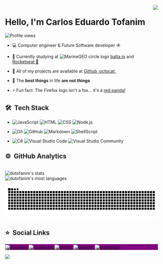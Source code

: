 
<img align="right" height="350em" src="https://raw.githubusercontent.com/gist/dutofanim/dcec7a72c890c07fb681759197bd8398/raw/5e06ebfe9d84082c6d50a279db9be2046857fbad/nlwcard.svg"/>
<h1 align="left">Hello, I'm Carlos Eduardo Tofanim</h1>
<p align="left"> <img src="https://komarev.com/ghpvc/?username=dutofanim&color=blue" alt="Profile views" /> </p>

- :computer: Computer engineer & Future Software developer :sunny:

- :school_satchel: Currently studying at <img src="https://baltaio.blob.core.windows.net/static/images/icons/favicon.ico?v1" alt="MarineGEO circle logo" style="height: 15px; width:15px;"/> [balta.io](https://balta.io/)  and [Rocketseat :rocket:](https://www.rocketseat.com.br/)

- :file_folder: All of my projects are available at [Github :octocat:](https://github.com/dutofanim)

- :speech_balloon: The __best things__ in life __are not things__

- :zap: Fun fact: The Firefox logo isn't a fox… it's a <a href="https://www.freelogodesign.org/blog/2019/06/14/the-story-behind-the-mozilla-firefox-logo" target="_blank">red panda!</a>


## 🛠 &nbsp;Tech Stack

- ![JavaScript](https://img.shields.io/badge/-JavaScript-05122A?style=flat&logo=javascript) ![HTML](https://img.shields.io/badge/-HTML-05122A?style=flat&logo=HTML5) ![CSS](https://img.shields.io/badge/-CSS-05122A?style=flat&logo=CSS3&logoColor=1572B6) ![Node.js](https://img.shields.io/badge/-Node.js-05122A?style=flat&logo=node.js)
  
- ![Git](https://img.shields.io/badge/-Git-05122A?style=flat&logo=git) ![GitHub](https://img.shields.io/badge/-GitHub-05122A?style=flat&logo=github) ![Markdown](https://img.shields.io/badge/-Markdown-05122A?style=flat&logo=markdown) ![ShellScript](https://img.shields.io/badge/-Shellscript-05122A?style=flat&logo=shell)

- ![C#](https://img.shields.io/badge/-CSharp-05122A?style=flat&logo=Csharp) ![Visual Studio Code](https://img.shields.io/badge/-Visual%20Studio%20Code-05122A?style=flat&logo=visual-studio-code&logoColor=007ACC) ![Visual Studio Community](https://img.shields.io/badge/-Visual%20Studio-05122A?style=flat&logo=visual-studio&logoColor=cc96f9)&nbsp;

## ⚙️ &nbsp;GitHub Analytics
<br>
<img width="530em" src="https://github-readme-stats.vercel.app/api?username=dutofanim&show_icons=true&theme=blueberry" alt="dutofanim's stats"/>
<br>
<img width="530em" src="https://github-readme-stats.vercel.app/api/top-langs/?username=dutofanim&layout=compact&theme=blueberry" alt="dutofanim's most languages"/>
<br>

![Snake animation](https://github.com/dutofanim/dutofanim/blob/output/github-contribution-grid-snake.svg)

## :star: &nbsp;Social Links

<p align="left" style="background:purple">
<a href="https://codepen.io/dutofanim" target="_blank">
  <img align="center" src="https://img.shields.io/badge/-dutofanim-05122A?style=flat&logo=codepen" alt="codepen"/>
</a>
<a href="https://www.codewars.com/users/dutofanim" target="_blank">
  <img align="center" src="https://img.shields.io/badge/-@etofanim-05122A?style=flat&logo=codewars" alt="codewars"/>
</a>
<a href="https://twitter.com/etofanim" target="_blank">
  <img align="center" src="https://img.shields.io/badge/-@etofanim-05122A?style=flat&logo=twitter" alt="twitter"/>  
</a>
<a href="https://linkedin.com/in/etofanim" target="_blank">
  <img align="center" src="https://img.shields.io/badge/-etofanim-05122A?style=flat&logo=linkedin" alt="linkedin"/>
</a>
<a href="https://instagram.com/etofanim" target="_blank">
 <img align="center" src="https://img.shields.io/badge/-etofanim-05122A?style=flat&logo=instagram" alt="instagram"/>
</a>
</p>

<img width="520em" src="https://github-readme-twitter-gazf.vercel.app/api?id=etofanim&layout=wide" />
